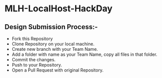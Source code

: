 # MLH-LocalHost-HackDay

## Design Submission Process:-
- Fork this Repository
- Clone Repository on your local machine.
- Create new branch with your Team Name.
- Add a folder with name as your Team Name, copy all files in that folder.
- Commit the changes.
- Push to your Repository.
- Open a Pull Request with original Repository. 
